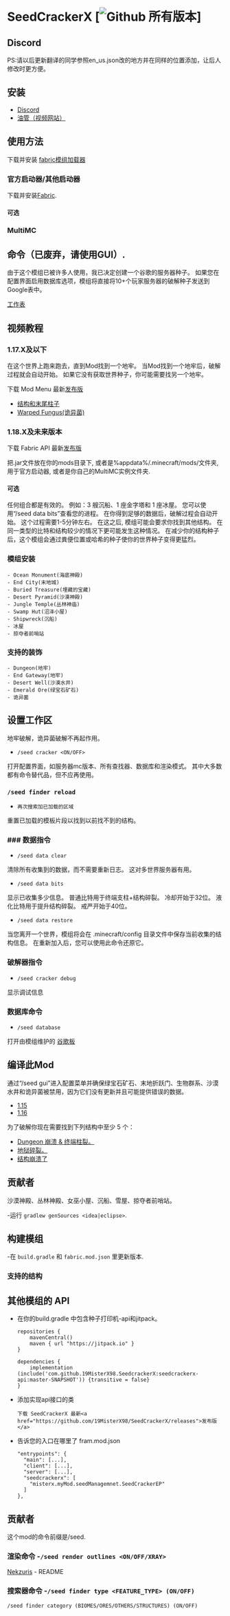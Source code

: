 # SeedCrackerX [![Github 所有版本](https://img.shields.io/github/downloads/19MisterX98/SeedCrackerX/total.svg)]

## Discord

PS:请以后更新翻译的同学参照en_us.json改的地方并在同样的位置添加，让后人修改时更方便。

## 安装

- [Discord](https://discord.gg/JRmHzqQYfp)
- [油管（视频网站）](https://www.youtube.com/channel/UCby9ZxEjJCqmccQGF3GSYlA)

## 使用方法

下载并安装 [fabric模组加载器](https://fabricmc.net/use/)

### 官方启动器/其他启动器

下载并安装[Fabric](https://fabricmc.net/use/).

#### 可选

### MultiMC

## 命令（已废弃，请使用GUI）.

由于这个模组已被许多人使用，我已决定创建一个谷歌的服务器种子。 如果您在配置界面启用数据库选项，模组将直接将10+个玩家服务器的破解种子发送到Google表中。

[工作表](https://docs.google.com/spreadsheets/d/1tuQiE-0leW88em9OHbZnH-RFNhVqgoHhIt9WQbeqqWw/edit?usp=sharing)

## 视频教程

### 1.17.X及以下

在这个世界上跑来跑去，直到Mod找到一个地牢。 当Mod找到一个地牢后，破解过程就会自动开始。 如果它没有获取世界种子，你可能需要找另一个地牢。

下载 Mod Menu 最新[发布版](https://www.curseforge.com/minecraft/mc-mods/modmenu/files)
- [结构和末尾柱子](https://youtu.be/aUuPSZVPH8E?t=462)
- [Warped Fungus(诡异菌)](https://www.youtu.be/HKjwgofhKs4)

### 1.18.X及未来版本

下载 Fabric API 最新[发布版](https://www.curseforge.com/minecraft/mc-mods/fabric-api/files)

把.jar文件放在你的mods目录下, 或者是%appdata%/.minecraft/mods/文件夹, 用于官方启动器, 或者是你自己的MultiMC实例文件夹.

#### 可选

任何组合都是有效的。 例如：3 艘沉船、1 座金字塔和 1 座冰屋。 您可以使用“/seed data bits”查看您的进程。 在你得到足够的数据后，破解过程会自动开始。 这个过程需要1-5分钟左右。 在这之后, 模组可能会要求你找到其他结构。 在同一类型的比特和结构较少的情况下更可能发生这种情况。 在减少你的结构种子后，这个模组会通过粪便位置或哈希的种子使你的世界种子变得更猛烈。

  ### 模组安装
    - Ocean Monument(海底神殿)
    - End City(末地城)
    - Buried Treasure(埋藏的宝藏)
    - Desert Pyramid(沙漠神殿)
    - Jungle Temple(丛林神庙)
    - Swamp Hut(沼泽小屋)
    - Shipwreck(沉船)
    - 冰屋
    - 掠夺者前哨站


  ### 支持的装饰
    - Dungeon(地牢)
    - End Gateway(地牢)
    - Desert Well(沙漠水井)
    - Emerald Ore(绿宝石矿石)
    - 诡异菌

## 设置工作区

  地牢破解，诡异菌破解不再起作用。
  - `/seed cracker <ON/OFF>`

  打开配置界面，如服务器mc版本、所有查找器、数据库和渲染模式。 其中大多数都有命令替代品，但不应再使用。


  ### `/seed finder reload`
  - `再次搜索加已加载的区域`

  重置已加载的模板片段以找到以前找不到的结构。


  ### ### 数据指令
  - `/seed data clear`

  清除所有收集到的数据，而不需要重新日志。 这对多世界服务器有用。

  - `/seed data bits`

  显示已收集多少信息。 普通比特用于终端支柱+结构碎裂。 冷却开始于32位。 液化比特用于提升结构碎裂。 戒严开始于40位。

  - `/seed data restore`

  当您离开一个世界，模组将会在 .minecraft/config 目录文件中保存当前收集的结构信息。 在重新加入后，您可以使用此命令还原它。



  ### 破解器指令
  - `/seed cracker debug`

  显示调试信息


  ### 数据库命令
  - `/seed database`

  打开由模组维护的 [谷歌板](https://docs.google.com/spreadsheets/d/1tuQiE-0leW88em9OHbZnH-RFNhVqgoHhIt9WQbeqqWw/edit?usp=sharing)

## 编译此Mod

通过“/seed gui”进入配置菜单并确保绿宝石矿石、末地折跃门、生物群系、沙漠水井和诡异菌被禁用，因为它们没有更新并且可能提供错误的数据。
- [1.15](https://youtu.be/1ChmLi9og8Q)
- [1.16](https://youtu.be/aUuPSZVPH8E)

为了破解你现在需要找到下列结构中至少 5 个：
- [Dungeon 崩溃 & 终端柱裂。](https://youtu.be/8ytfZ2MXosY)
- [地狱碎裂。](https://youtu.be/HKjwgofhKs4)
- [结构崩溃了](https://www.youtu.be/UXVrBaOR8H0)


## 贡献者

沙漠神殿、丛林神殿、女巫小屋、沉船、雪屋、掠夺者前哨站。

-运行 `gradlew genSources <idea|eclipse>`.

## 构建模组

-在 `build.gradle` 和 `fabric.mod.json` 里更新版本.

### 支持的结构

## 其他模组的 API

- 在你的build.gradle 中包含种子打印机-api和jitpack。
  
      repositories {
          mavenCentral()
          maven { url "https://jitpack.io" }
      }
      
      dependencies {
          implementation (include('com.github.19MisterX98.SeedcrackerX:seedcrackerx-api:master-SNAPSHOT')) {transitive = false}
      }

- 添加实现api接口的类
  
      下载 SeedCrackerX 最新<a href="https://github.com/19MisterX98/SeedCrackerX/releases">发布版</a>

- 告诉您的入口在哪里了 fram.mod.json
  
      "entrypoints": {
        "main": [...],
        "client": [...],
        "server": [...],
        "seedcrackerx": [
          "misterx.myMod.seedManagemnet.SeedCrackerEP"
        ]
      },

## 贡献者

这个mod的命令前缀是/seed.

### 渲染命令 -`/seed render outlines <ON/OFF/XRAY>`

[Nekzuris](https://github.com/Nekzuris) - README

### 搜索器命令 -`/seed finder type <FEATURE_TYPE> (ON/OFF)`

`/seed finder category (BIOMES/ORES/OTHERS/STRUCTURES) (ON/OFF)`

